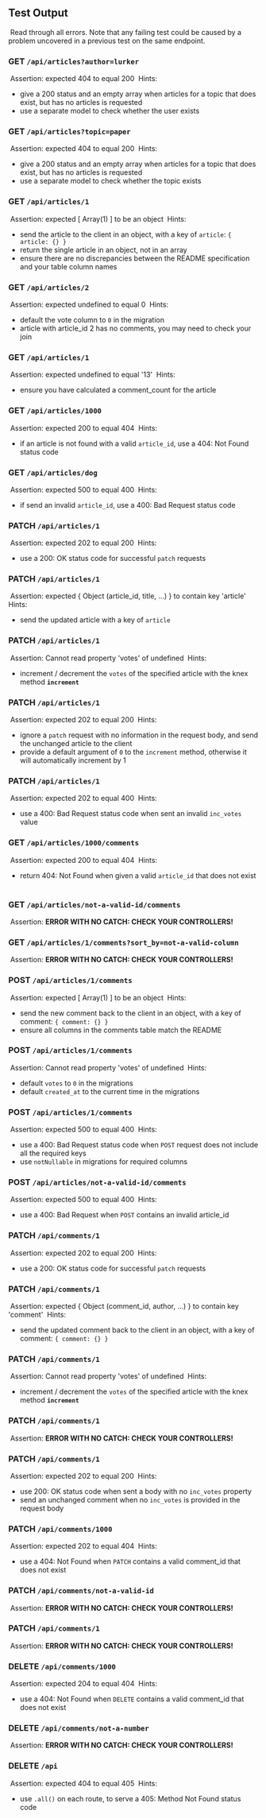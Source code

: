 ## Test Output

​
Read through all errors. Note that any failing test could be caused by a problem uncovered in a previous test on the same endpoint.
​

### GET `/api/articles?author=lurker`

​
Assertion: expected 404 to equal 200
​
Hints:

- give a 200 status and an empty array when articles for a topic that does exist, but has no articles is requested
- use a separate model to check whether the user exists
  ​
  ​

### GET `/api/articles?topic=paper`

​
Assertion: expected 404 to equal 200
​
Hints:

- give a 200 status and an empty array when articles for a topic that does exist, but has no articles is requested
- use a separate model to check whether the topic exists
  ​
  ​

### GET `/api/articles/1`

​
Assertion: expected [ Array(1) ] to be an object
​
Hints:

- send the article to the client in an object, with a key of `article`: `{ article: {} }`
- return the single article in an object, not in an array
- ensure there are no discrepancies between the README specification and your table column names
  ​
  ​

### GET `/api/articles/2`

​
Assertion: expected undefined to equal 0
​
Hints:

- default the vote column to `0` in the migration
- article with article_id 2 has no comments, you may need to check your join
  ​
  ​

### GET `/api/articles/1`

​
Assertion: expected undefined to equal '13'
​
Hints:

- ensure you have calculated a comment_count for the article
  ​
  ​

### GET `/api/articles/1000`

​
Assertion: expected 200 to equal 404
​
Hints:

- if an article is not found with a valid `article_id`, use a 404: Not Found status code
  ​
  ​

### GET `/api/articles/dog`

​
Assertion: expected 500 to equal 400
​
Hints:

- if send an invalid `article_id`, use a 400: Bad Request status code
  ​
  ​

### PATCH `/api/articles/1`

​
Assertion: expected 202 to equal 200
​
Hints:

- use a 200: OK status code for successful `patch` requests
  ​
  ​

### PATCH `/api/articles/1`

​
Assertion: expected { Object (article_id, title, ...) } to contain key 'article'
​
Hints:

- send the updated article with a key of `article`
  ​
  ​

### PATCH `/api/articles/1`

​
Assertion: Cannot read property 'votes' of undefined
​
Hints:

- increment / decrement the `votes` of the specified article with the knex method **`increment`**
  ​
  ​

### PATCH `/api/articles/1`

​
Assertion: expected 202 to equal 200
​
Hints:

- ignore a `patch` request with no information in the request body, and send the unchanged article to the client
- provide a default argument of `0` to the `increment` method, otherwise it will automatically increment by 1
  ​
  ​

### PATCH `/api/articles/1`

​
Assertion: expected 202 to equal 400
​
Hints:

- use a 400: Bad Request status code when sent an invalid `inc_votes` value
  ​
  ​

### GET `/api/articles/1000/comments`

​
Assertion: expected 200 to equal 404
​
Hints:

- return 404: Not Found when given a valid `article_id` that does not exist
  ​
  ​

### GET `/api/articles/not-a-valid-id/comments`

​
Assertion: **ERROR WITH NO CATCH: CHECK YOUR CONTROLLERS!**
​
​
​

### GET `/api/articles/1/comments?sort_by=not-a-valid-column`

​
Assertion: **ERROR WITH NO CATCH: CHECK YOUR CONTROLLERS!**
​
​
​

### POST `/api/articles/1/comments`

​
Assertion: expected [ Array(1) ] to be an object
​
Hints:

- send the new comment back to the client in an object, with a key of comment: `{ comment: {} }`
- ensure all columns in the comments table match the README
  ​
  ​

### POST `/api/articles/1/comments`

​
Assertion: Cannot read property 'votes' of undefined
​
Hints:

- default `votes` to `0` in the migrations
- default `created_at` to the current time in the migrations
  ​
  ​

### POST `/api/articles/1/comments`

​
Assertion: expected 500 to equal 400
​
Hints:

- use a 400: Bad Request status code when `POST` request does not include all the required keys
- use `notNullable` in migrations for required columns
  ​
  ​

### POST `/api/articles/not-a-valid-id/comments`

​
Assertion: expected 500 to equal 400
​
Hints:

- use a 400: Bad Request when `POST` contains an invalid article_id
  ​
  ​

### PATCH `/api/comments/1`

​
Assertion: expected 202 to equal 200
​
Hints:

- use a 200: OK status code for successful `patch` requests
  ​
  ​

### PATCH `/api/comments/1`

​
Assertion: expected { Object (comment_id, author, ...) } to contain key 'comment'
​
Hints:

- send the updated comment back to the client in an object, with a key of comment: `{ comment: {} }`
  ​
  ​

### PATCH `/api/comments/1`

​
Assertion: Cannot read property 'votes' of undefined
​
Hints:

- increment / decrement the `votes` of the specified article with the knex method **`increment`**
  ​
  ​

### PATCH `/api/comments/1`

​
Assertion: **ERROR WITH NO CATCH: CHECK YOUR CONTROLLERS!**
​
​
​

### PATCH `/api/comments/1`

​
Assertion: expected 202 to equal 200
​
Hints:

- use 200: OK status code when sent a body with no `inc_votes` property
- send an unchanged comment when no `inc_votes` is provided in the request body
  ​
  ​

### PATCH `/api/comments/1000`

​
Assertion: expected 202 to equal 404
​
Hints:

- use a 404: Not Found when `PATCH` contains a valid comment_id that does not exist
  ​
  ​

### PATCH `/api/comments/not-a-valid-id`

​
Assertion: **ERROR WITH NO CATCH: CHECK YOUR CONTROLLERS!**
​
​
​

### PATCH `/api/comments/1`

​
Assertion: **ERROR WITH NO CATCH: CHECK YOUR CONTROLLERS!**
​
​
​

### DELETE `/api/comments/1000`

​
Assertion: expected 204 to equal 404
​
Hints:

- use a 404: Not Found when `DELETE` contains a valid comment_id that does not exist
  ​
  ​

### DELETE `/api/comments/not-a-number`

​
Assertion: **ERROR WITH NO CATCH: CHECK YOUR CONTROLLERS!**
​
​
​

### DELETE `/api`

​
Assertion: expected 404 to equal 405
​
Hints:

- use `.all()` on each route, to serve a 405: Method Not Found status code
